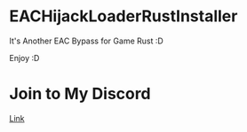 # EACHijackLoaderRustInstaller
It's Another EAC Bypass for Game Rust :D

Enjoy :D

# Join to My Discord

[Link](https://discord.gg/qcSfbVQXjq)
